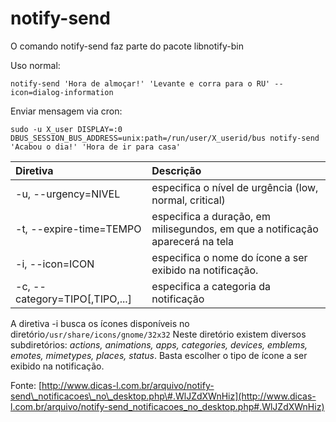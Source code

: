 # notify-send

O comando notify-send faz parte do pacote libnotify-bin

Uso normal:

```text
notify-send 'Hora de almoçar!' 'Levante e corra para o RU' --icon=dialog-information
```

Enviar mensagem via cron:

```text
sudo -u X_user DISPLAY=:0 DBUS_SESSION_BUS_ADDRESS=unix:path=/run/user/X_userid/bus notify-send 'Acabou o dia!' 'Hora de ir para casa'
```

| Diretiva | Descrição |
| :--- | :--- |
| -u, --urgency=NIVEL | especifica o nível de urgência \(low, normal, critical\) |
| -t, --expire-time=TEMPO | especifica a duração, em milisegundos, em que a notificação aparecerá na tela |
| -i, --icon=ICON | especifica o nome do ícone a ser exibido na notificação. |
| -c, --category=TIPO\[,TIPO,...\] | especifica a categoria da notificação |

A diretiva -i busca os ícones disponíveis no diretório`/usr/share/icons/gnome/32x32` Neste diretório existem diversos subdiretórios: _actions, animations, apps, categories, devices, emblems, emotes, mimetypes, places, status_. Basta escolher o tipo de ícone a ser exibido na notificação.

Fonte: [http://www.dicas-l.com.br/arquivo/notify-send\_notificacoes\_no\_desktop.php\#.WlJZdXWnHiz](http://www.dicas-l.com.br/arquivo/notify-send_notificacoes_no_desktop.php#.WlJZdXWnHiz)

